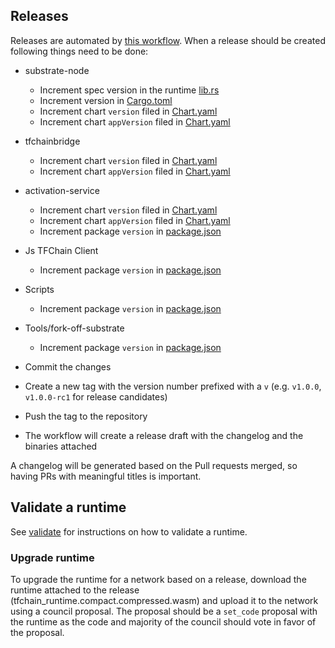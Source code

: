 ## Releases

Releases are automated by [this workflow](.github/workflows/030_create_release.yaml). When a release should be created following things need to be done:

*   substrate-node
    *   Increment spec version in the runtime [lib.rs](../../substrate-node/runtime/src/lib.rs)
    *   Increment version in [Cargo.toml](../../substrate-node/Cargo.toml)
    *   Increment chart `version` filed in [Chart.yaml](../../substrate-node/charts/substrate-node/Chart.yaml)
    *   Increment chart `appVersion` filed in [Chart.yaml](../../substrate-node/charts/substrate-node/Chart.yaml)

*   tfchainbridge
    *   Increment chart `version` filed in [Chart.yaml](../../bridge/tfchain_bridge/chart/tfchainbridge/Chart.yaml)
    *   Increment chart `appVersion` filed in [Chart.yaml](../../bridge/tfchain_bridge/chart/tfchainbridge/Chart.yaml)

*   activation-service
    *   Increment chart `version` filed in [Chart.yaml](../../activation-service/helm/tfchainactivationservice/Chart.yaml)
    *   Increment chart `appVersion` filed in [Chart.yaml](../../activation-service/helm/tfchainactivationservice/Chart.yaml)
    *   Increment package `version` in [package.json](../../activation-service/package.json)

*   Js TFChain Client
    *   Increment package `version` in [package.json](../../clients/tfchain-client-js/package.json)

*   Scripts
    *   Increment package `version` in [package.json](../../scripts/package.json)

*   Tools/fork-off-substrate
    *   Increment package `version` in [package.json](../../tools/fork-off-substrate/package.json)

*   Commit the changes

*   Create a new tag with the version number prefixed with a `v` (e.g. `v1.0.0`, `v1.0.0-rc1` for release candidates)

*   Push the tag to the repository

*   The workflow will create a release draft with the changelog and the binaries attached

A changelog will be generated based on the Pull requests merged, so having PRs with meaningful titles is important.

## Validate a runtime

See [validate](../misc/validating_runtime.md) for instructions on how to validate a runtime.

### Upgrade runtime

To upgrade the runtime for a network based on a release, download the runtime attached to the release (tfchain\_runtime.compact.compressed.wasm)
and upload it to the network using a council proposal. The proposal should be a `set_code` proposal with the runtime as the code and majority of the council should vote in favor of the proposal.
